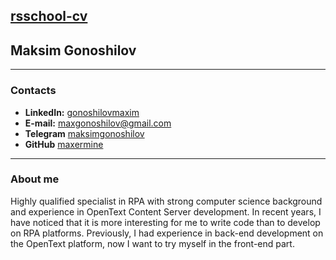 ## [rsschool-cv](https://github.com/maxermine/rsschool-cv/)
## Maksim Gonoshilov
---
### Contacts
* **LinkedIn:** [gonoshilovmaxim](https://www.linkedin.com/in/gonoshilovmaxim/)
* **E-mail:** [maxgonoshilov@gmail.com](maxgonoshilov@gmail.com)
* **Telegram** [maksimgonoshilov](https://t.me/maksimgonoshilov)
* **GitHub** [maxermine](https://github.com/maxermine/)
---
### About me
Highly qualified specialist in RPA with strong computer science background and experience in OpenText Content Server development.
In recent years, I have noticed that it is more interesting for me to write code than to develop on RPA platforms.
Previously, I had experience in back-end development on the OpenText platform, now I want to try myself in the front-end part.